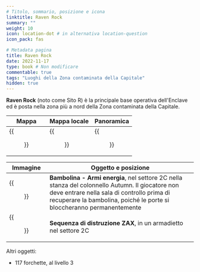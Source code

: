 ```yaml
---
# Titolo, sommario, posizione e icona
linktitle: Raven Rock
summary: ""
weight: 10
icon: location-dot # in alternativa location-question
icon_pack: fas

# Metadata pagina
title: Raven Rock
date: 2022-11-17
type: book # Non modificare
commentable: true
tags: "Luoghi della Zona contaminata della Capitale"
hidden: true
---
```


<div class="fo3">

**Raven Rock** (noto come Sito R) è la principale base operativa dell'Enclave ed è posta nella zona più a nord della Zona contaminata della Capitale.

| Mappa                                 | Mappa locale                                 | Panoramica                        |
| ------------------------------------- | -------------------------------------------- | --------------------------------- |
| {{<figure src="fo3/RavenRock_loc.webp">}} | {{<figure src="fo3/Raven_Rock_local_map.webp">}} | {{<figure src="fo3/RavenRock.webp">}} |

| Immagine                                             | Oggetto e posizione                                                                                                                                                                                                      |
| ---------------------------------------------------- | ------------------------------------------------------------------------------------------------------------------------------------------------------------------------------------------------------------------------ |
| {{<figure src="fo3/RR_Energy_Weapons_bobblehead.webp">}} | **Bambolina - Armi energia**, nel settore 2C nella stanza del colonnello Autumn. Il giocatore non deve entrare nella sala di controllo prima di recuperare la bambolina, poiché le porte si bloccheranno permanentemente |
| {{<figure src="fo3/ZAX_destruct_sequence.webp">}}        | **Sequenza di distruzione ZAX**, in un armadietto nel settore 2C                                                                                                                                                         |

Altri oggetti:
- 117 forchette, al livello 3

</div>